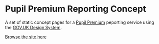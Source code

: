 # Pupil Premium Reporting Concept

A set of static concept pages for a [Pupil Premium](https://www.gov.uk/government/publications/pupil-premium/pupil-premium) peporting service using the [GOV.UK Design System](https://design-system.service.gov.uk/).

[Browse the site here](https://nestauk.github.io/afs_pupil_premium_reporting_concept/)
